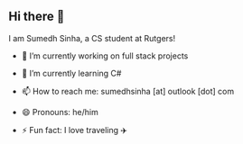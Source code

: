 ## Hi there 👋

<!--
**sumedhsinha/sumedhsinha** is a ✨ _special_ ✨ repository because its `README.md` (this file) appears on your GitHub profile.
-->
I am Sumedh Sinha, a CS student at Rutgers!

- 🔭 I’m currently working on full stack projects
  
- 🌱 I’m currently learning C#
<!-- - 👯 I’m looking to collaborate on ...
- 🤔 I’m looking for help with ...
- 💬 Ask me about ... -->
- 📫 How to reach me: sumedhsinha [at] outlook [dot] com
  
- 😄 Pronouns: he/him
  
- ⚡ Fun fact: I love traveling ✈️

